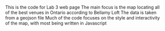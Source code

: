 This is the code for Lab 3 web page
The main focus is the map locating all of the best venues in Ontario according to Bellamy Loft
The data is taken from a geojson file
Much of the code focuses on the style and interactivity of the map, with most being written in Javascript
